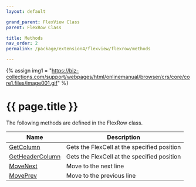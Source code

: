 ```yaml
---
layout: default

grand_parent: FlexView Class
parent: FlexRow Class

title: Methods
nav_order: 2
permalink: /package/extension4/flexview/flexrow/methods

---
```

{% assign img1 = "https://biz-collections.com/support/webpages/html/onlinemanual/browser/crs/core/core1.files/image001.gif" %}


# {{ page.title }}

The following methods are defined in the FlexRow class.

|Name       |  Description |
|----------	|---------------|
|[GetColumn](/package/extension4/flexview/flexrow/methods/getcolumn) | Gets the FlexCell at the specified position |
|[GetHeaderColumn](/package/extension4/flexview/flexrow/methods/getheadercolumn) |Gets the FlexCell at the specified position |
|[MoveNext](/package/extension4/flexview/flexrow/methods/movenext) |Move to the next line  |
|[MovePrev](/package/extension4/flexview/flexrow/methods/moveprev) | Move to the previous line |
